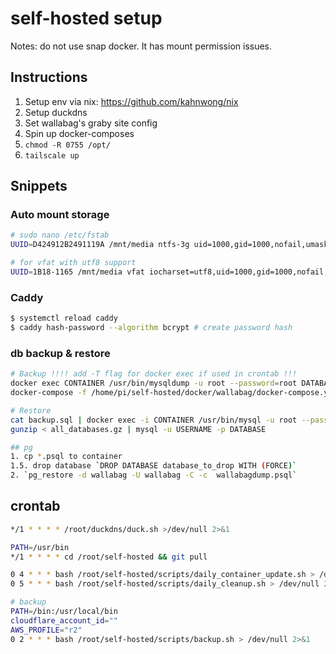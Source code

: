 # self-hosted setup

Notes: do not use snap docker. It has mount permission issues.

## Instructions

1. Setup env via nix: <https://github.com/kahnwong/nix>
2. Setup duckdns
3. Set wallabag's graby site config
4. Spin up docker-composes
5. `chmod -R 0755 /opt/`
6. `tailscale up`

## Snippets

### Auto mount storage

```bash
# sudo nano /etc/fstab
UUID=D424912B2491119A /mnt/media ntfs-3g uid=1000,gid=1000,nofail,umask=0 0 0

# for vfat with utf8 support
UUID=1B18-1165 /mnt/media vfat iocharset=utf8,uid=1000,gid=1000,nofail,umask=0 0 0
```

### Caddy

```bash
$ systemctl reload caddy
$ caddy hash-password --algorithm bcrypt # create password hash
```

### db backup & restore

```bash
# Backup !!!! add -T flag for docker exec if used in crontab !!!
docker exec CONTAINER /usr/bin/mysqldump -u root --password=root DATABASE > backup.sql
docker-compose -f /home/pi/self-hosted/docker/wallabag/docker-compose.yml exec db pg_dump -Fc -c -U wallabag > $home_dir"/"$wallabag_sqldump_filename

# Restore
cat backup.sql | docker exec -i CONTAINER /usr/bin/mysql -u root --password=root DATABASE
gunzip < all_databases.gz | mysql -u USERNAME -p DATABASE

## pg
1. cp *.psql to container
1.5. drop database `DROP DATABASE database_to_drop WITH (FORCE)`
2. `pg_restore -d wallabag -U wallabag -C -c  wallabagdump.psql`
```

## crontab

```bash
*/1 * * * * /root/duckdns/duck.sh >/dev/null 2>&1

PATH=/usr/bin
*/1 * * * * cd /root/self-hosted && git pull

0 4 * * * bash /root/self-hosted/scripts/daily_container_update.sh > /dev/null 2>&1
0 5 * * * bash /root/self-hosted/scripts/daily_cleanup.sh > /dev/null 2>&1

# backup
PATH=/bin:/usr/local/bin
cloudflare_account_id=""
AWS_PROFILE="r2"
0 2 * * * bash /root/self-hosted/scripts/backup.sh > /dev/null 2>&1
```
